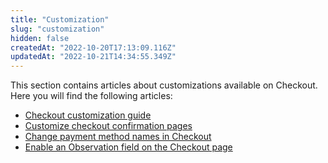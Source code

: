```yaml
---
title: "Customization"
slug: "customization"
hidden: false
createdAt: "2022-10-20T17:13:09.116Z"
updatedAt: "2022-10-21T14:34:55.349Z"
---
```

This section contains articles about customizations available on Checkout. Here you will find the following articles:

- [Checkout customization guide](doc:checkout-customization-guide)
- [Customize checkout confirmation pages](doc:customize-checkout-confirmation-pages)
- [Change payment method names in Checkout](doc:change-payment-method-names-in-checkout)
- [Enable an Observation field on the Checkout page](doc:enable-an-observation-field-on-the-checkout-page)